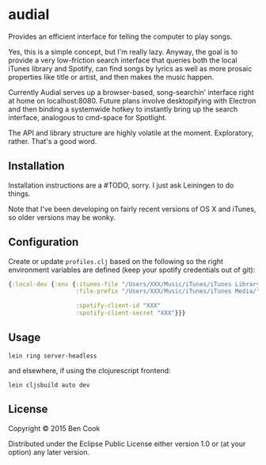 # audial

Provides an efficient interface for telling the computer to play songs.

Yes, this is a simple concept, but I'm really lazy. Anyway, the goal is to provide a very low-friction search interface that queries both the local iTunes library and Spotify, can find songs by lyrics as well as more prosaic properties like title or artist, and then makes the music happen.

Currently Audial serves up a browser-based, song-searchin' interface right at home
on localhost:8080.
Future plans involve desktopifying with Electron and then binding a systemwide
hotkey to instantly bring up the search interface, analogous to cmd-space for Spotlight.

The API and library structure are highly volatile at the moment. Exploratory, rather.
That's a good word.

## Installation

Installation instructions are a #TODO, sorry. I just ask Leiningen to do things.

Note that I've been developing on fairly recent versions of OS X and iTunes, so
older versions may be wonky.

## Configuration

Create or update `profiles.clj` based on the following so the right
environment variables are defined (keep your spotify credentials out of git):

```clojure
{:local-dev {:env {:itunes-file "/Users/XXX/Music/iTunes/iTunes Library.xml"
                   :file-prefix "/Users/XXX/Music/iTunes/iTunes Media/"

                   :spotify-client-id "XXX"
                   :spotify-client-secret "XXX"}}}
```

## Usage

    lein ring server-headless

and elsewhere, if using the clojurescript frontend:

    lein cljsbuild auto dev


## License

Copyright © 2015 Ben Cook

Distributed under the Eclipse Public License either version 1.0 or (at
your option) any later version.

